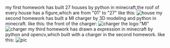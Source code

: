 my first homework has built 27 houses by python in minecraft,the roof of every house has a figure,which are from "01" to "27"
like this:
![house](https://github.com/shiep18/EIS2020/blob/master/students/20171587wangyubin/house/19-27.png)
my second homework has built a MI charger by 3D modeling and python in minecraft.
like this:
the front of the charger:
![charger](https://github.com/shiep18/EIS2020/blob/master/students/20171587wangyubin/3D/the%20front%20of%20the%20charger.PNG)
the logo:"MI"
![charger](https://github.com/shiep18/EIS2020/blob/master/students/20171587wangyubin/3D/logo%20MI.PNG)
my third homework has drawn a expression in minecraft by python and opencv,which built with a charger in the second homework.
like this:
![pic](https://github.com/shiep18/EIS2020/blob/master/students/20171587wangyubin/logo%2Bpic/logo%2Bpic.PNG)
